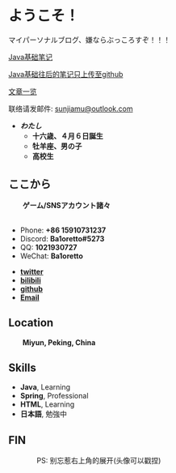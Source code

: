 # ようこそ！

マイパーソナルブログ、嫌ならぶっころすぞ！！！

[Java基础笔记](/_posts/1970-01-01-check.md)

[Java基础往后的笔记只上传至github](https://github.com/Ba1oretto/TEDU)

[文章一览](/_posts/0001-01-01-tags.md)

联络请发邮件: [sunjiamu@outlook.com](mailto:sunjiamu@outlook.com)

<!-- .slide -->

- ***わたし***
    - **十六歳、４月６日誕生**
    - **牡羊座、男の子**
    - **高校生**

<!-- .slide vertical=true -->

## ここから

&emsp;&emsp;**ゲーム/SNSアカウント諸々**<br/><br/>

- Phone: **+86 15910731237**
- Discord: **Ba1oretto#5273**
- QQ: **1021930727**
- WeChat: **Ba1oretto**

<!-- .slide -->

- **[twitter](https://twitter.com/ZeroTwo08100166)**
- **[bilibili](https://space.bilibili.com/361996128)**
- **[github](https://github.com/Ba1oretto)**
- **[Email](mailto:sunjiamu@outlook.com)**

<!-- .slide vertical=true -->

## Location

&emsp;&emsp;**Miyun, Peking, China**

<!-- .slide -->

## Skills

- **Java**, Learning
- **Spring**, Professional
- **HTML**, Learning
- **日本語**, 勉強中

<!-- .slide vertical=true -->

## **FIN**

&emsp;&emsp;&emsp;&emsp;PS: 别忘惹右上角的展开(头像可以戳捏)
